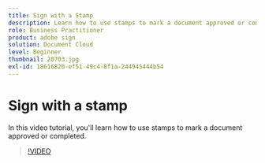 ```yaml
---
title: Sign with a Stamp
description: Learn how to use stamps to mark a document approved or completed
role: Business Practitioner
product: adobe sign
solution: Document Cloud
level: Beginner
thumbnail: 20703.jpg
exl-id: 18616820-ef51-49c4-8f1a-244945444b54
---
```

# Sign with a stamp

In this video tutorial, you'll learn how to use stamps to mark a document approved or completed.

>[!VIDEO](https://video.tv.adobe.com/v/20703?hidetitle=true)
